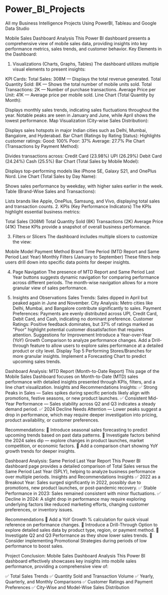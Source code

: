 # Power_BI_Projects
All my Business Intelligence Projects Using PowerBI, Tableau and Google Data Studio

Mobile Sales Dashboard Analysis
This Power BI dashboard presents a comprehensive view of mobile sales data, providing insights into key performance metrics, sales trends, and customer behavior.
Key Elements in the Dashboard:

1. Visualizations (Charts, Graphs, Tables)
The dashboard utilizes multiple visual elements to present insights:

KPI Cards:
Total Sales: 308M — Displays the total revenue generated.
Total Quantity Sold: 8K — Shows the total number of mobile units sold.
Total Transactions: 2K — Number of purchase transactions.
Average Price per Unit: 41K — Average price per mobile sold.
Line Chart (Total Quantity by Month):

Displays monthly sales trends, indicating sales fluctuations throughout the year.
Notable peaks are seen in January and June, while April shows the lowest performance.
Map Visualization (City-wise Sales Distribution):

Displays sales hotspots in major Indian cities such as Delhi, Mumbai, Bangalore, and Hyderabad.
Bar Chart (Ratings by Rating Status):
Highlights customer ratings:
Good: 100%
Poor: 37%
Average: 27.7%
Pie Chart (Transactions by Payment Method):

Divides transactions across:
Credit Card (23.98%)
UPI (26.29%)
Debit Card (24.24%)
Cash (25.5%)
Bar Chart (Total Sales by Mobile Model):

Displays top-performing models like iPhone SE, Galaxy S21, and OnePlus Nord.
Line Chart (Total Sales by Day Name):

Shows sales performance by weekday, with higher sales earlier in the week.
Table (Brand-Wise Sales and Transactions):

Lists brands like Apple, OnePlus, Samsung, and Vivo, displaying total sales and transaction counts.
2. KPIs (Key Performance Indicators)
The KPIs highlight essential business metrics:

Total Sales (308M)
Total Quantity Sold (8K)
Transactions (2K)
Average Price (41K)
These KPIs provide a snapshot of overall business performance.

3. Filters or Slicers
The dashboard includes multiple slicers to customize the view:

Mobile Model
Payment Method
Brand
Time Period (MTD Report and Same Period Last Year)
Monthly Filters (January to September)
These filters help users drill down into specific data points for deeper insights.

4. Page Navigation
The presence of MTD Report and Same Period Last Year buttons suggests dynamic navigation for comparing performance across different periods.
The month-wise navigation allows for a more granular view of sales performance.

6. Insights and Observations
Sales Trends: Sales dipped in April but peaked again in June and November.
City Analysis: Metro cities like Delhi, Mumbai, and Bangalore contribute significantly to sales.
Payment Preferences: Payments are evenly distributed across UPI, Credit Card, Debit Card, and Cash, indicating no dominant preference.
Customer Ratings: Positive feedback dominates, but 37% of ratings marked as "Poor" highlight potential customer dissatisfaction that requires attention.
Suggestions for Improvement
Introduce a Year-over-Year (YoY) Growth Comparison to analyze performance changes.
Add a Drill-through feature to allow users to explore sales performance at a detailed product or city level.
Display Top 5 Performing Stores/Branches for more granular insights.
Implement a Forecasting Chart to predict upcoming sales trends.


Dashboard Analysis: MTD Report (Month-to-Date Report)
This page of the Mobile Sales Dashboard focuses on Month-to-Date (MTD) sales performance with detailed insights presented through KPIs, filters, and a line chart visualization.
Insights and Recommendations
Insights:
✅ Strong Peaks in Sales — Sales spikes during specific periods likely align with promotions, festive seasons, or new product launches.
✅ Consistent Mid-Year Performance — Sales stability across Q2 and Q3 indicates a steady demand period.
✅ 2024 Decline Needs Attention — Lower peaks suggest a drop in performance, which may require deeper investigation into pricing, product availability, or customer preferences.

Recommendations:
📌 Introduce seasonal sales forecasting to predict upcoming trends based on past data patterns.
📌 Investigate factors behind the 2024 sales dip — explore changes in product launches, market competition, or economic factors.
📌 Add a comparison chart showing YoY growth trends for deeper insights.


Dashboard Analysis: Same Period Last Year Report
This Power BI dashboard page provides a detailed comparison of Total Sales versus the Same Period Last Year (SPLY), helping to analyze business performance over multiple periods.
Insights and Recommendations
Insights
✅ 2022 as a Breakout Year: Sales surged significantly in 2022, possibly due to promotions, new product launches, or post-pandemic recovery.
✅ Stable Performance in 2023: Sales remained consistent with minor fluctuations.
✅ Decline in 2024: A slight drop in performance may require exploring underlying factors like reduced marketing efforts, changing customer preferences, or inventory issues.

Recommendations
📌 Add a YoY Growth % calculation for quick visual reference on performance changes.
📌 Introduce a Drill-Through Option to explore detailed sales data by product type, region, or payment method.
📌 Investigate Q2 and Q3 Performance as they show lower sales trends.
📌 Consider implementing Promotional Strategies during periods of low performance to boost sales.



Project Conclusion: Mobile Sales Dashboard Analysis
This Power BI dashboard effectively showcases key insights into mobile sales performance, providing a comprehensive view of:

✅ Total Sales Trends
✅ Quantity Sold and Transaction Volume
✅ Yearly, Quarterly, and Monthly Comparisons
✅ Customer Ratings and Payment Preferences
✅ City-Wise and Model-Wise Sales Distribution
